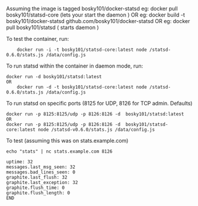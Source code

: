 Assuming the image is tagged bosky101/docker-statsd
eg: docker pull bosky101/statsd-core (lets your start the daemon )
OR
eg: docker build -t bosky101/docker-statsd github.com/bosky101/docker-statsd
OR 
eg: docker pull bosky101/statsd ( starts daemon )

To test the container, run:

        docker run -i -t bosky101/statsd-core:latest node /statsd-0.6.0/stats.js /data/config.js

To run statsd within the container in daemon mode, run:

	docker run -d bosky101/statsd:latest
	OR
        docker run -d -t bosky101/statsd-core:latest node /statsd-0.6.0/stats.js /data/config.js

	
To run statsd on specific ports (8125 for UDP, 8126 for TCP admin. Defaults)

	docker run -p 8125:8125/udp -p 8126:8126 -d  bosky101/statsd:latest
	OR
	docker run -p 8125:8125/udp -p 8126:8126 -d  bosky101/statsd-core:latest node /statsd-v0.6.0/stats.js /data/config.js

To test (assuming this was on stats.example.com)

	echo "stats" | nc stats.example.com 8126

	uptime: 32
	messages.last_msg_seen: 32
	messages.bad_lines_seen: 0
	graphite.last_flush: 32
	graphite.last_exception: 32
	graphite.flush_time: 0
	graphite.flush_length: 0
	END

